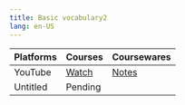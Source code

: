```yaml
---
title: Basic vocabulary2
lang: en-US
---
```


| Platforms | Courses                                                                                      | Coursewares                                                     |
|-----------|----------------------------------------------------------------------------------------------|-----------------------------------------------------------------|
| YouTube   | [Watch](https://www.youtube.com/watch?v=VuuxPm9X9Pw&list=PLm0MFkgiW1JivqeqHCq9A1igNbNrfiwfw) | [Notes](../../public/english/Basic%20courses/pdf/2%20Notes.pdf) |
| Untitled  | Pending                                                                                      |                                                                 |

